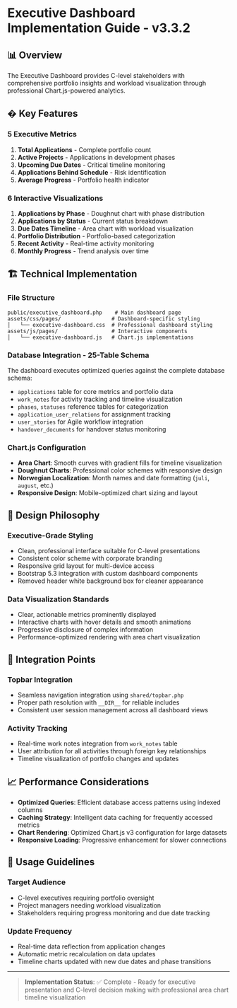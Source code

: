 # Executive Dashboard Implementation Guide - v3.3.2

## 📊 Overview

The Executive Dashboard provides C-level stakeholders with comprehensive portfolio insights and workload visualization through professional Chart.js-powered analytics.

## � Key Features

### **5 Executive Metrics**
1. **Total Applications** - Complete portfolio count
2. **Active Projects** - Applications in development phases  
3. **Upcoming Due Dates** - Critical timeline monitoring
4. **Applications Behind Schedule** - Risk identification
5. **Average Progress** - Portfolio health indicator

### **6 Interactive Visualizations**
1. **Applications by Phase** - Doughnut chart with phase distribution
2. **Applications by Status** - Current status breakdown
3. **Due Dates Timeline** - Area chart with workload visualization
4. **Portfolio Distribution** - Portfolio-based categorization
5. **Recent Activity** - Real-time activity monitoring
6. **Monthly Progress** - Trend analysis over time

## 🏗️ Technical Implementation  

### **File Structure**
```
public/executive_dashboard.php    # Main dashboard page
assets/css/pages/                # Dashboard-specific styling
│   └── executive-dashboard.css  # Professional dashboard styling
assets/js/pages/                 # Interactive components
│   └── executive-dashboard.js   # Chart.js implementations
```

### **Database Integration - 25-Table Schema**
The dashboard executes optimized queries against the complete database schema:
- `applications` table for core metrics and portfolio data
- `work_notes` for activity tracking and timeline visualization
- `phases`, `statuses` reference tables for categorization
- `application_user_relations` for assignment tracking
- `user_stories` for Agile workflow integration
- `handover_documents` for handover status monitoring

### **Chart.js Configuration**
- **Area Chart**: Smooth curves with gradient fills for timeline visualization
- **Doughnut Charts**: Professional color schemes with responsive design
- **Norwegian Localization**: Month names and date formatting (`juli`, `august`, etc.)
- **Responsive Design**: Mobile-optimized chart sizing and layout

## 🎨 Design Philosophy

### **Executive-Grade Styling**
- Clean, professional interface suitable for C-level presentations
- Consistent color scheme with corporate branding
- Responsive grid layout for multi-device access
- Bootstrap 5.3 integration with custom dashboard components
- Removed header white background box for cleaner appearance

### **Data Visualization Standards**
- Clear, actionable metrics prominently displayed
- Interactive charts with hover details and smooth animations
- Progressive disclosure of complex information
- Performance-optimized rendering with area chart visualization

## 🔧 Integration Points

### **Topbar Integration**
- Seamless navigation integration using `shared/topbar.php`
- Proper path resolution with `__DIR__` for reliable includes
- Consistent user session management across all dashboard views

### **Activity Tracking**
- Real-time work notes integration from `work_notes` table
- User attribution for all activities through foreign key relationships
- Timeline visualization of portfolio changes and updates

## 📈 Performance Considerations

- **Optimized Queries**: Efficient database access patterns using indexed columns
- **Caching Strategy**: Intelligent data caching for frequently accessed metrics
- **Chart Rendering**: Optimized Chart.js v3 configuration for large datasets
- **Responsive Loading**: Progressive enhancement for slower connections

## 🚀 Usage Guidelines

### **Target Audience**
- C-level executives requiring portfolio oversight
- Project managers needing workload visualization  
- Stakeholders requiring progress monitoring and due date tracking

### **Update Frequency**
- Real-time data reflection from application changes
- Automatic metric recalculation on data updates
- Timeline charts updated with new due dates and phase transitions

---

> **Implementation Status**: ✅ Complete - Ready for executive presentation and C-level decision making with professional area chart timeline visualization

